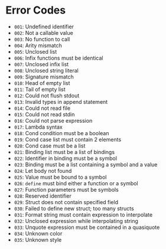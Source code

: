 # Error Codes

- `001`: Undefined identifier
- `002`: Not a callable value
- `003`: No function to call
- `004`: Arity mismatch
- `005`: Unclosed list
- `006`: Infix functions must be identical
- `007`: Unclosed infix list
- `008`: Unclosed string literal
- `009`: Signature mismatch
- `010`: Head of empty list
- `011`: Tail of empty list
- `012`: Could not flush stdout
- `013`: Invalid types in append statement
- `014`: Could not read file
- `015`: Could not read stdin
- `016`: Could not parse expression
- `017`: Lambda syntax
- `018`: Cond condition must be a boolean
- `019`: Cond case list must contain 2 elements
- `020`: Cond case must be a list
- `021`: Binding list must be a list of bindings
- `022`: Identifier in binding must be a symbol
- `023`: Binding must be a list containing a symbol and a value
- `024`: Let body not found
- `025`: Value must be bound to a symbol
- `026`: `define` must bind either a function or a symbol
- `027`: Function parameters must be symbols
- `028`: Reserved identifier
- `029`: Struct does not contain specified field
- `030`: Failed to define new struct; too many structs
- `031`: Format string must contain expression to interpolate
- `032`: Unclosed expression while interpolating string
- `033`: Unquote expression must be contained in a quasiquote
- `034`: Unknown color
- `035`: Unknown style
